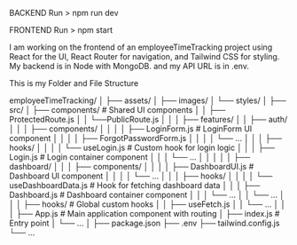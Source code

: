 BACKEND
Run > npm run dev


FRONTEND
Run > npm start



I am working on the frontend of an employeeTimeTracking project using React for the UI, React Router for navigation, and Tailwind CSS for styling. My backend is in Node with MongoDB. and my API URL is in .env.

This is my Folder and File Structure

employeeTimeTracking/
│
├── assets/
│   ├── images/
│   └── styles/
│
├── src/
│   ├── components/          # Shared UI components
│   │   ├── ProtectedRoute.js
│   │   └──PublicRoute.js
│   │
│   ├── features/
│   │   ├── auth/
│   │   │   ├── components/
│   │   │   │   ├── LoginForm.js  # LoginForm UI component
│   │   │   │   ├── ForgotPasswordForm.js
│   │   │   │   └── ...
│   │   │   ├── hooks/
│   │   │   │   └── useLogin.js    # Custom hook for login logic
│   │   │   ├── Login.js          # Login container component
│   │   │   └── ...
│   │   │
│   │   ├── dashboard/
│   │   │   ├── components/
│   │   │   │   ├── DashboardUI.js  # Dashboard UI component
│   │   │   │   └── ...
│   │   │   ├── hooks/
│   │   │   │   └── useDashboardData.js  # Hook for fetching dashboard data
│   │   │   ├── Dashboard.js            # Dashboard container component
│   │   │   └── ...
│   │   └── ...
│   │
│   ├── hooks/                # Global custom hooks
│   │   ├── useFetch.js
│   │   └── ...
│   │
│   ├── App.js                # Main application component with routing
│   ├── index.js              # Entry point
│   └── ...
│
├── package.json
├── .env
├── tailwind.config.js
└── ...